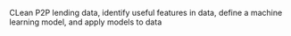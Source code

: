
CLean P2P lending data, identify useful features in data, define a machine learning model, and apply models to data

